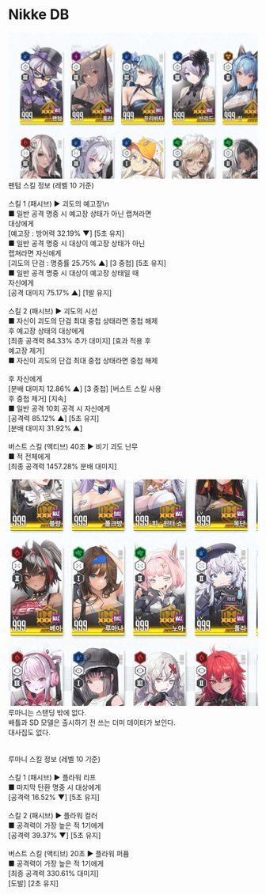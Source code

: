 # Nikke DB
![팬텀](./image/phantom.png)
팬텀 스킬 정보 (레벨 10 기준)<br>
<br>
스킬 1 (패시브) ▶ 괴도의 예고장\n<br>
■ 일반 공격 명중 시 예고장 상태가 아닌 랩쳐라면<br>
대상에게<br>
[예고장 : 방어력 32.19% ▼] [5초 유지]<br>
■ 일반 공격 명중 시 대상이 예고장 상태가 아닌<br>
랩쳐라면 자신에게<br>
[괴도의 단검 : 명중률 25.75% ▲] [3 중첩] [5초 유지]<br>
■ 일반 공격 명중 시 대상이 예고장 상태일 때<br>
자신에게<br>
[공격 대미지 75.17% ▲] [1발 유지]<br>
<br>
스킬 2 (패시브) ▶ 괴도의 시선<br>
■ 자신이 괴도의 단검 최대 중첩 상태라면 중첩 해제<br>
후 예고장 상태의 대상에게<br>
[최종<group> 공격력 84.33% 추가 대미지] [효과 적용 후<br>
예고장 제거]<br>
■ 자신이 괴도의 단검 최대 중첩 상태라면 중첩 해제<br><br>
후 자신에게<br>
[분배 대미지<group> 12.86% ▲] [3 중첩] [버스트 스킬 사용<br>
후 중첩 제거] [지속]<br>
■ 일반 공격 10회 공격 시 자신에게<br>
[공격력 85.12% ▲] [5초 유지]<br>
[분배 대미지<group> 31.92% ▲]<br>
<br>
버스트 스킬 (액티브) 40초 ▶ 비기 괴도 난무<br>
■ 적 전체에게<br>
[최종<group> 공격력 1457.28% 분배 대미지<group>]<br>
<br>
![루마니](./image/rumani.png)
루마니는 스탠딩 밖에 없다.<br>
배틀과 SD 모델은 출시하기 전 쓰는 더미 데이터가 보인다.<br>
대사집도 없다.<br>
<br>
<br>
루마니 스킬 정보 (레벨 10 기준)<br>
<br>
스킬 1 (패시브) ▶ 플라워 리프<br>
■ 마지막 탄환 명중 시 대상에게<br>
[공격력 16.52% ▼] [5초 유지]<br>
<br>
스킬 2 (패시브) ▶ 플라워 컬러<br>
■ 공격력이 가장 높은 적 1기에게<br>
[공격력 39.37% ▼] [5초 유지]<br>
<br>
버스트 스킬 (액티브) 20초 ▶ 플라워 퍼퓸<br>
■ 공격력이 가장 높은 적 1기에게<br>
[최종<group> 공격력 330.61% 대미지]<br>
[도발] [2초 유지]

<!--Nikke DB는 게임 "승리의 여신: 니케"와 관련된 다양한 정보를 제공합니다. 이 데이터베이스는 플레이어가 니케, 스킬, 스토리 대사, 아이템 정보 등을 모아 놓은 것입니다. -->